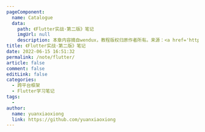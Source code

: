 ```yaml
---
pageComponent:
  name: Catalogue
  data:
    path: 《Flutter实战·第二版》笔记
    imgUrl: null
    description: 本章内容摘自wendux，教程版权归原作者所有。来源：<a href='https://github.com/flutterchina/flutter_in_action_2nd' target='_blank'>Flutter实战·第二版</a>
title: 《Flutter实战·第二版》笔记
date: 2022-06-15 16:51:32
permalink: /note/flutter/
article: false
comment: false
editLink: false
categories:
  - 跨平台框架
  - Flutter学习笔记
tags:
  - 
author: 
  name: yuanxiaoxiong
  link: https://github.com/yuanxiaoxiong
---
```

